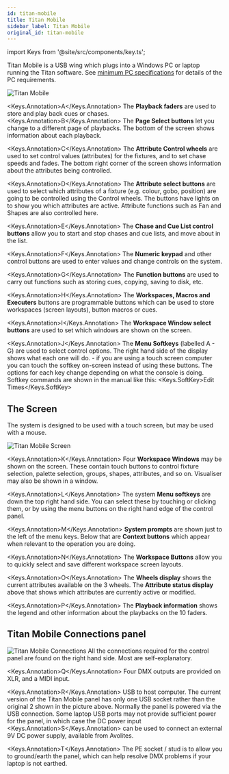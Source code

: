 ```yaml
---
id: titan-mobile
title: Titan Mobile
sidebar_label: Titan Mobile
original_id: titan-mobile
---
```


import Keys from '@site/src/components/key.ts';

Titan Mobile is a USB wing which plugs into a Windows PC or laptop running the Titan software.
See [minimum PC specifications](../titan-basics.md#connecting-up-titan-mobile-and-t1t2) for details of the PC requirements.

![Titan Mobile](/docs/images/Titan-Mobile.png)

<Keys.Annotation>A</Keys.Annotation> The <strong>Playback faders</strong> are used to store and play back cues or chases.
<Keys.Annotation>B</Keys.Annotation> The <strong>Page Select buttons</strong> let you change to a different page of
playbacks. The bottom of the screen shows information about each
playback.

<Keys.Annotation>C</Keys.Annotation> The <strong>Attribute Control wheels</strong> are used to set control values
(attributes) for the fixtures, and to set chase speeds and fades. The
bottom right corner of the screen shows information about the attributes
being controlled.

<Keys.Annotation>D</Keys.Annotation> The <strong>Attribute select buttons</strong> are used to select which attributes of
a fixture (e.g. colour, gobo, position) are going to be controlled using
the Control wheels. The buttons have lights on to show you which
attributes are active. Attribute functions such as Fan and Shapes are
also controlled here.

<Keys.Annotation>E</Keys.Annotation> The <strong>Chase and Cue List control buttons</strong> allow you to start and stop
chases and cue lists, and move about in the list.

<Keys.Annotation>F</Keys.Annotation> The <strong>Numeric keypad</strong> and other control buttons are used to enter
values and change controls on the system.

<Keys.Annotation>G</Keys.Annotation> The <strong>Function buttons</strong> are used to carry out functions such as storing
cues, copying, saving to disk, etc.

<Keys.Annotation>H</Keys.Annotation> The <strong>Workspaces, Macros and Executers</strong> buttons are programmable
buttons which can be used to store workspaces (screen layouts), button
macros or cues.

<Keys.Annotation>I</Keys.Annotation> The <strong>Workspace Window select buttons</strong> are used to set which windows
are shown on the screen.

<Keys.Annotation>J</Keys.Annotation> The <strong>Menu Softkeys</strong> (labelled A - G) are used to select control options. 
The right hand side of the display shows what each one will do. - if you are using
a touch screen computer you can touch the softkey on-screen instead of using these
buttons. The options for each 
key change depending on what the console is doing. Softkey commands are shown 
in the manual like this: <Keys.SoftKey>Edit Times</Keys.SoftKey>

## The Screen

The system is designed to be used with a touch screen, but may be used
with a mouse.

![Titan Mobile Screen](/docs/images/Titan-Mobile-Screen.png)

<Keys.Annotation>K</Keys.Annotation> Four <strong>Workspace Windows</strong> may be shown on the screen. These contain
touch buttons to control fixture selection, palette selection, groups,
shapes, attributes, and so on. Visualiser may also be shown in a window.

<Keys.Annotation>L</Keys.Annotation> The system <strong>Menu softkeys</strong> are down the top right hand side. You can
select these by touching or clicking them, or by using the menu buttons
on the right hand edge of the control panel.

<Keys.Annotation>M</Keys.Annotation> <strong>System prompts</strong> are shown just to the left of the menu keys. Below
that are <strong>Context buttons</strong> which appear when relevant to the operation
you are doing.

<Keys.Annotation>N</Keys.Annotation> The <strong>Workspace Buttons</strong> allow you to quickly select and save different
workspace screen layouts.

<Keys.Annotation>O</Keys.Annotation> The <strong>Wheels display</strong> shows the current attributes available on the 3
wheels. The <strong>Attribute status display</strong> above that shows which
attributes are currently active or modified.

<Keys.Annotation>P</Keys.Annotation> The <strong>Playback information</strong> shows the legend and other information
about the playbacks on the 10 faders.

## Titan Mobile Connections panel

![Titan Mobile Connections](/docs/images/Titan-Mobile-Connections.png)
All the connections required for the
control panel are found on the right hand side. Most are
self-explanatory. 

<Keys.Annotation>Q</Keys.Annotation> Four DMX outputs are provided on XLR, and a MIDI input.

<Keys.Annotation>R</Keys.Annotation> USB to host computer. The current version of the Titan Mobile panel has only
one USB socket rather than the original 2 shown in the picture above.
Normally the panel is powered via the USB connection. Some laptop
    USB ports may not provide sufficient power for the panel, in which
    case the DC power input <Keys.Annotation>S</Keys.Annotation> can be used to connect an external 9V DC
    power supply, available from Avolites.

<Keys.Annotation>T</Keys.Annotation> The PE socket / stud is to allow you to ground/earth the panel, which can
    help resolve DMX problems if your laptop is not earthed.
